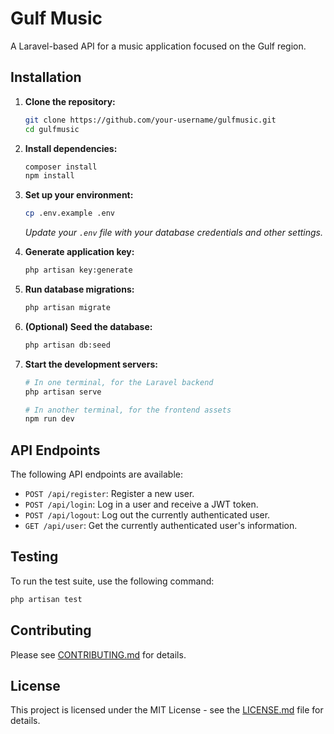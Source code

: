 # Gulf Music

A Laravel-based API for a music application focused on the Gulf region.

## Installation

1.  **Clone the repository:**
    ```bash
    git clone https://github.com/your-username/gulfmusic.git
    cd gulfmusic
    ```

2.  **Install dependencies:**
    ```bash
    composer install
    npm install
    ```

3.  **Set up your environment:**
    ```bash
    cp .env.example .env
    ```
    *Update your `.env` file with your database credentials and other settings.*

4.  **Generate application key:**
    ```bash
    php artisan key:generate
    ```

5.  **Run database migrations:**
    ```bash
    php artisan migrate
    ```

6.  **(Optional) Seed the database:**
    ```bash
    php artisan db:seed
    ```

7.  **Start the development servers:**
    ```bash
    # In one terminal, for the Laravel backend
    php artisan serve

    # In another terminal, for the frontend assets
    npm run dev
    ```

## API Endpoints

The following API endpoints are available:

*   `POST /api/register`: Register a new user.
*   `POST /api/login`: Log in a user and receive a JWT token.
*   `POST /api/logout`: Log out the currently authenticated user.
*   `GET /api/user`: Get the currently authenticated user's information.

## Testing

To run the test suite, use the following command:

```bash
php artisan test
```

## Contributing

Please see [CONTRIBUTING.md](CONTRIBUTING.md) for details.

## License

This project is licensed under the MIT License - see the [LICENSE.md](LICENSE.md) file for details.
